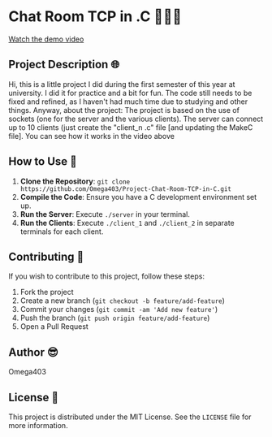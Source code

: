 # Chat Room TCP in .C 👨‍💻💬​

[Watch the demo video](https://github.com/Omega403/Project-Chat-Room-TCP-in-C/assets/168663678/df6c2ff0-3978-4d64-ba76-9f188c309228)

## Project Description 🌐​

Hi, this is a little project I did during the first semester of this year at university. I did it for practice and a bit for fun. The code still needs to be fixed and refined, as I haven't had much time due to studying and other things. 
Anyway, about the project: The project is based on the use of sockets (one for the server and the various clients). The server can connect up to 10 clients (just create the "client_n .c" file [and updating the MakeC file]. 
You can see how it works in the video above

## How to Use 📍​

1. **Clone the Repository**: `git clone https://github.com/Omega403/Project-Chat-Room-TCP-in-C.git`
2. **Compile the Code**: Ensure you have a C development environment set up.
3. **Run the Server**: Execute `./server` in your terminal.
4. **Run the Clients**: Execute `./client_1` and `./client_2` in separate terminals for each client.


## Contributing 📍​

If you wish to contribute to this project, follow these steps:

1. Fork the project
2. Create a new branch (`git checkout -b feature/add-feature`)
3. Commit your changes (`git commit -am 'Add new feature'`)
4. Push the branch (`git push origin feature/add-feature`)
5. Open a Pull Request

## Author 😎​

Omega403

## License 🧾

This project is distributed under the MIT License. See the `LICENSE` file for more information.
